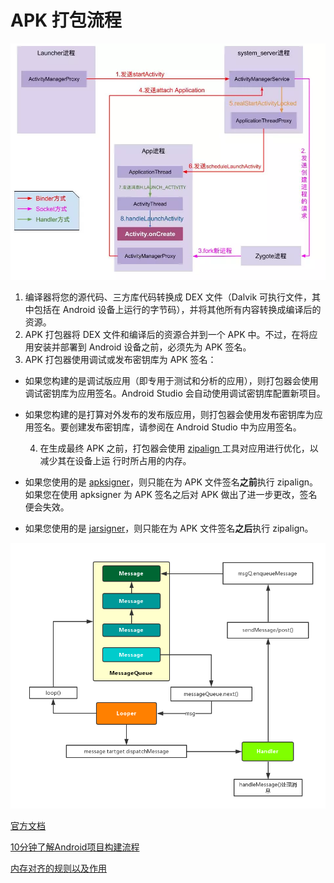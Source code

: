 # APK 打包流程

![APK &#x6784;&#x5EFA;&#x6D41;&#x7A0B;&#x56FE;](../../.gitbook/assets/image%20%2834%29.png)

1. 编译器将您的源代码、三方库代码转换成 DEX 文件（Dalvik 可执行文件，其中包括在 Android 设备上运行的字节码），并将其他所有内容转换成编译后的资源。
2. APK 打包器将 DEX 文件和编译后的资源合并到一个 APK 中。不过，在将应用安装并部署到 Android 设备之前，必须先为 APK 签名。
3. APK 打包器使用调试或发布密钥库为 APK 签名：

* 如果您构建的是调试版应用（即专用于测试和分析的应用），则打包器会使用调试密钥库为应用签名。Android Studio 会自动使用调试密钥库配置新项目。
* 如果您构建的是打算对外发布的发布版应用，则打包器会使用发布密钥库为应用签名。要创建发布密钥库，请参阅在 Android Studio 中为应用签名。

    4. 在生成最终 APK 之前，打包器会使用 [zipalign ](https://developer.android.com/studio/command-line/zipalign.html)工具对应用进行优化，以减少其在设备上运  行时所占用的内存。 

* 如果您使用的是 [apksigner](https://developer.android.com/studio/command-line/apksigner.html)，则只能在为 APK 文件签名**之前**执行 zipalign。如果您在使用 apksigner 为 APK 签名之后对 APK 做出了进一步更改，签名便会失效。
* 如果您使用的是 [jarsigner](https://docs.oracle.com/javase/tutorial/deployment/jar/signing.html)，则只能在为 APK 文件签名**之后**执行 zipalign。

![Apk &#x8BE6;&#x7EC6;&#x6784;&#x5EFA;&#x6D41;&#x7A0B;](../../.gitbook/assets/image%20%2847%29.png)



[官方文档](https://developer.android.com/studio/build#build-process)

[10分钟了解Android项目构建流程](https://juejin.im/post/5a69c0ccf265da3e2a0dc9aa)

[内存对齐的规则以及作用](http://www.cppblog.com/snailcong/archive/2009/03/16/76705.html)

